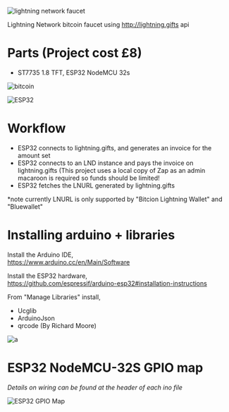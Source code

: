 ![lightning network faucet](https://i.imgur.com/jw9pEho.png)

Lightning Network bitcoin faucet using http://lightning.gifts api

# Parts (Project cost £8)
- ST7735 1.8 TFT, ESP32 NodeMCU 32s

![bitcoin](https://i.imgur.com/lRGaeKv.png)

![ESP32](https://i.imgur.com/Aahgj1d.png)

# Workflow
- ESP32 connects to lightning.gifts, and generates an invoice for the amount set
- ESP32 connects to an LND instance and pays the invoice on lightning.gifts (This project uses a local copy of Zap as an admin macaroon is required so funds should be limited!
- ESP32 fetches the LNURL generated by lightning.gifts 

*note currently LNURL is only supported by "Bitcion Lightning Wallet" and "Bluewallet"


# Installing arduino + libraries

Install the Arduino IDE,<br>
https://www.arduino.cc/en/Main/Software

Install the ESP32 hardware,<br>
https://github.com/espressif/arduino-esp32#installation-instructions

From "Manage Libraries" install,<br>
- Ucglib
- ArduinoJson
- qrcode (By Richard Moore)

![a](https://i.imgur.com/mCfnhZN.png)

# ESP32 NodeMCU-32S GPIO map

*Details on wiring can be found at the header of each ino file*

![ESP32 GPIO Map](https://i.imgur.com/PLP3YBG.jpg)

